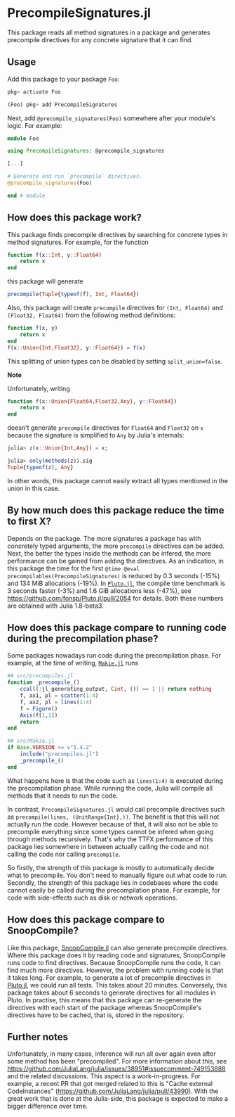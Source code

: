 # PrecompileSignatures.jl

This package reads all method signatures in a package and generates precompile directives for any concrete signature that it can find.

## Usage

Add this package to your package `Foo`:

```julia
pkg> activate Foo

(Foo) pkg> add PrecompileSignatures
```

Next, add `@precompile_signatures(Foo)` somewhere after your module's logic.
For example:

```julia
module Foo

using PrecompileSignatures: @precompile_signatures

[...]

# Generate and run `precompile` directives.
@precompile_signatures(Foo)

end # module
```

## How does this package work?

This package finds precompile directives by searching for concrete types in method signatures.
For example, for the function
```julia
function f(x::Int, y::Float64)
    return x
end
```

this package will generate

```julia
precompile(Tuple{typeof(f), Int, Float64})
```

Also, this package will create `precompile` directives for `(Int, Float64)` and `(Float32, Float64)` from the following method definitions:

```julia
function f(x, y)
    return x
end
f(x::Union{Int,Float32}, y::Float64}) = f(x)
```

This splitting of union types can be disabled by setting `split_union=false`.

**Note**

Unfortunately, writing

```julia
function f(x::Union{Float64,Float32,Any}, y::Float64})
    return x
end
```

doesn't generate `precompile` directives for `Float64` and `Float32` on `x` because the signature is simplified to `Any` by Julia's internals:

```julia
julia> z(x::Union{Int,Any}) = x;

julia> only(methods(z)).sig
Tuple{typeof(z), Any}
```

In other words, this package cannot easily extract all types mentioned in the union in this case.

## By how much does this package reduce the time to first X?

Depends on the package.
The more signatures a package has with concretely typed arguments, the more `precompile` directives can be added.
Next, the better the types inside the methods can be infered, the more performance can be gained from adding the directives.
As an indication, in this package the time for the first `@time @eval precompilables(PrecompileSignatures)` is reduced by 0.3 seconds (-15%) and 134 MiB allocations (-19%).
In [`Pluto.jl`](https://github.com/fonsp/Pluto.jl), the compile time benchmark is 3 seconds faster (-3%) and 1.6 GiB allocations less (-47%), see https://github.com/fonsp/Pluto.jl/pull/2054 for details.
Both these numbers are obtained with Julia 1.8-beta3.

## How does this package compare to running code during the precompilation phase?

Some packages nowadays run code during the precompilation phase.
For example, at the time of writing, [`Makie.jl`](https://github.com/JuliaPlots/Makie.jl) runs

```julia
## src/precompiles.jl
function _precompile_()
    ccall(:jl_generating_output, Cint, ()) == 1 || return nothing
    f, ax1, pl = scatter(1:4)
    f, ax2, pl = lines(1:4)
    f = Figure()
    Axis(f[1,1])
    return
end

## src/Makie.jl
if Base.VERSION >= v"1.4.2"
    include("precompiles.jl")
    _precompile_()
end
```

What happens here is that the code such as `lines(1:4)` is executed during the precompilation phase.
While running the code, Julia will compile all methods that it needs to run the code.

In contrast, `PrecompileSignatures.jl` would call precompile directives such as `precompile(lines, (UnitRange{Int},))`.
The benefit is that this will not actually run the code.
However because of that, it will also not be able to precompile everything since some types cannot be infered when going through methods recursively.
That's why the TTFX performance of this package lies somewhere in between actually calling the code and not calling the code nor calling `precompile`.

So firstly, the strength of this package is mostly to automatically decide what to precompile.
You don't need to manually figure out what code to run.
Secondly, the strength of this package lies in codebases where the code cannot easily be called during the precompilation phase.
For example, for code with side-effects such as disk or network operations.

## How does this package compare to SnoopCompile?

Like this package, [SnoopCompile.jl](https://github.com/timholy/SnoopCompile.jl) can also generate precompile directives.
Where this package does it by reading code and signatures, SnoopCompile runs code to find directives.
Because SnoopCompile runs the code, it can find much more directives.
However, the problem with running code is that it takes long.
For example, to generate a lot of precompile directives in [Pluto.jl](https://github.com/fonsp/Pluto.jl), we could run all tests.
This takes about 20 minutes.
Conversely, this package takes about 6 seconds to generate directives for all modules in Pluto.
In practise, this means that this package can re-generate the directives with each start of the package whereas SnoopCompile's directives have to be cached, that is, stored in the repository.

## Further notes

Unfortunately, in many cases, inference will run all over again even after some method has been "precompiled".
For more information about this, see https://github.com/JuliaLang/julia/issues/38951#issuecomment-749153888 and the related discussions.
This aspect is a work-in-progress.
For example, a recent PR that got merged related to this is "Cache external CodeInstances" (https://github.com/JuliaLang/julia/pull/43990).
With the great work that is done at the Julia-side, this package is expected to make a bigger difference over time.
